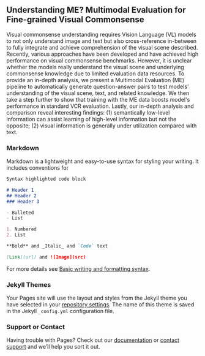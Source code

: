 ## Understanding ME? Multimodal Evaluation for Fine-grained Visual Commonsense

<!-- You can use the [editor on GitHub](https://github.com/ZhecanJamesWang/Multimodal_Eval/edit/gh-pages/index.md) to maintain and preview the content for your website in Markdown files.
 -->
<!-- Whenever you commit to this repository, GitHub Pages will run [Jekyll](https://jekyllrb.com/) to rebuild the pages in your site, from the content in your Markdown files. -->

 Visual commonsense understanding requires Vision Language (VL) models to not only understand image and text but also cross-reference in-between to fully integrate and achieve comprehension of the visual scene described. Recently, various approaches have been developed and have achieved high performance on visual commonsense benchmarks. However, it is unclear whether the models really understand the visual scene and underlying commonsense knowledge due to limited evaluation data resources. To provide an in-depth analysis, we present a Multimodal Evaluation (ME) pipeline to automatically generate question-answer pairs to test models' understanding of the visual scene, text, and related knowledge. We then take a step further to show that training with the ME data boosts model's performance in standard VCR evaluation. Lastly, our in-depth analysis and comparison  reveal interesting findings: (1) semantically low-level information can assist learning of high-level information but not the opposite; (2) visual information is generally under utilization compared with text.
 
### Markdown

Markdown is a lightweight and easy-to-use syntax for styling your writing. It includes conventions for

```markdown
Syntax highlighted code block

# Header 1
## Header 2
### Header 3

- Bulleted
- List

1. Numbered
2. List

**Bold** and _Italic_ and `Code` text

[Link](url) and ![Image](src)
```

For more details see [Basic writing and formatting syntax](https://docs.github.com/en/github/writing-on-github/getting-started-with-writing-and-formatting-on-github/basic-writing-and-formatting-syntax).

### Jekyll Themes

Your Pages site will use the layout and styles from the Jekyll theme you have selected in your [repository settings](https://github.com/ZhecanJamesWang/Multimodal_Eval/settings/pages). The name of this theme is saved in the Jekyll `_config.yml` configuration file.

### Support or Contact

Having trouble with Pages? Check out our [documentation](https://docs.github.com/categories/github-pages-basics/) or [contact support](https://support.github.com/contact) and we’ll help you sort it out.
